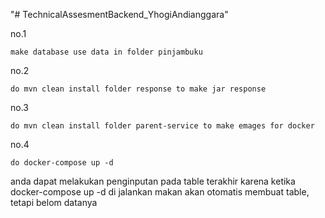 "# TechnicalAssesmentBackend_YhogiAndianggara" 


no.1

    make database use data in folder pinjambuku

no.2 

    do mvn clean install folder response to make jar response

no.3

    do mvn clean install folder parent-service to make emages for docker

no.4

    do docker-compose up -d


anda dapat melakukan penginputan pada table terakhir karena ketika docker-compose up -d di jalankan makan akan otomatis membuat table, tetapi belom datanya